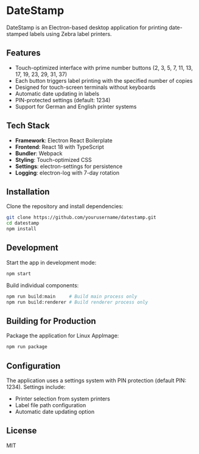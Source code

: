 # DateStamp

DateStamp is an Electron-based desktop application for printing date-stamped labels using Zebra label printers.

## Features

- Touch-optimized interface with prime number buttons (2, 3, 5, 7, 11, 13, 17, 19, 23, 29, 31, 37)
- Each button triggers label printing with the specified number of copies
- Designed for touch-screen terminals without keyboards
- Automatic date updating in labels
- PIN-protected settings (default: 1234)
- Support for German and English printer systems

## Tech Stack

- **Framework**: Electron React Boilerplate
- **Frontend**: React 18 with TypeScript
- **Bundler**: Webpack
- **Styling**: Touch-optimized CSS
- **Settings**: electron-settings for persistence
- **Logging**: electron-log with 7-day rotation

## Installation

Clone the repository and install dependencies:

```bash
git clone https://github.com/yourusername/datestamp.git
cd datestamp
npm install
```

## Development

Start the app in development mode:

```bash
npm start
```

Build individual components:
```bash
npm run build:main     # Build main process only
npm run build:renderer # Build renderer process only
```

## Building for Production

Package the application for Linux AppImage:

```bash
npm run package
```

## Configuration

The application uses a settings system with PIN protection (default PIN: 1234). Settings include:
- Printer selection from system printers
- Label file path configuration
- Automatic date updating option

## License

MIT